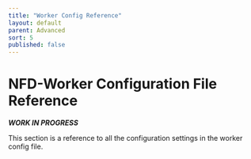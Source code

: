 ```yaml
---
title: "Worker Config Reference"
layout: default
parent: Advanced
sort: 5
published: false
---
```


# NFD-Worker Configuration File Reference

***WORK IN PROGRESS***

This section is a reference to all the configuration settings in the worker
config file.
